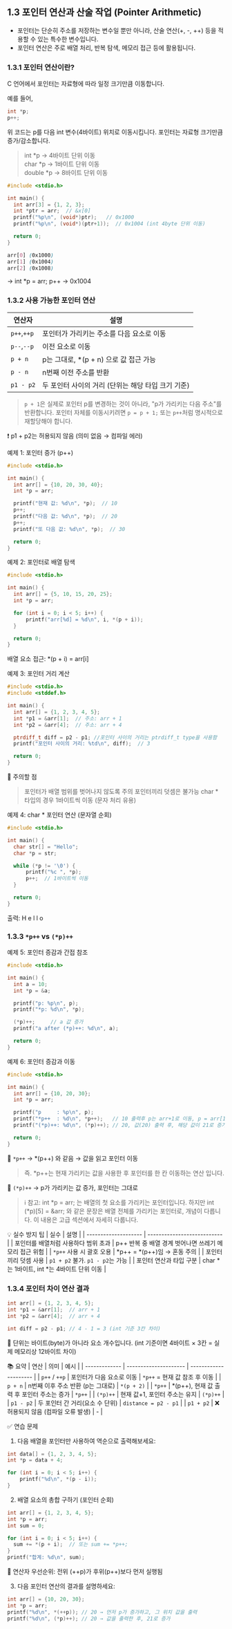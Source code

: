 ## 1.3 포인터 연산과 산술 작업 (Pointer Arithmetic)  
* 포인터는 단순히 주소를 저장하는 변수일 뿐만 아니라, 산술 연산(+, -, ++) 등을 적용할 수 있는 특수한 변수입니다.
* 포인터 연산은 주로 배열 처리, 반복 탐색, 메모리 접근 등에 활용됩니다.

### 1.3.1 포인터 연산이란?
C 언어에서 포인터는 자료형에 따라 일정 크기만큼 이동합니다.

예를 들어,
```c
int *p;
p++;
```  
위 코드는 p를 다음 int 변수(4바이트) 위치로 이동시킵니다. 
포인터는 자료형 크기만큼 증가/감소합니다.

> int *p → 4바이트 단위 이동  
> char *p → 1바이트 단위 이동  
> double *p → 8바이트 단위 이동  

```c
#include <stdio.h>

int main() {
  int arr[3] = {1, 2, 3};
  int *ptr = arr;  // &x[0]
  printf("%p\n", (void*)ptr);   // 0x1000
  printf("%p\n", (void*)(ptr+1));  // 0x1004 (int 4byte 단위 이동)

  return 0;
}
```
```scss
arr[0] (0x1000)
arr[1] (0x1004)
arr[2] (0x1008)
```
→ int *p = arr; p++ → 0x1004

### 1.3.2 사용 가능한 포인터 연산
| 연산자    | 설명                             |
| --------- | -------------------------------- |
| `p++`,`++p` | 포인터가 가리키는 주소를 다음 요소로 이동|
| `p--`,`--p` | 이전 요소로 이동                       |
| `p + n`   | p는 그대로, *(p + n) 으로 값 접근 가능 |
| `p - n`   | n번째 이전 주소를 반환                 |
| `p1 - p2` | 두 포인터 사이의 거리 (단위는 해당 타입 크기 기준) |
> `p + 1`은 실제로 포인터 p를 변경하는 것이 아니라, "p가 가리키는 다음 주소"를 반환합니다.
> 포인터 자체를 이동시키려면 `p = p + 1;` 또는 `p++`처럼 명시적으로 재할당해야 합니다.

❗ p1 + p2는 허용되지 않음 (의미 없음 → 컴파일 에러)

예제 1: 포인터 증가 (p++)
```c
#include <stdio.h>

int main() {
  int arr[] = {10, 20, 30, 40};
  int *p = arr;

  printf("현재 값: %d\n", *p);  // 10
  p++;
  printf("다음 값: %d\n", *p);  // 20
  p++;
  printf("또 다음 값: %d\n", *p);  // 30

  return 0;
}
```

예제 2: 포인터로 배열 탐색
```c
#include <stdio.h>

int main() {
  int arr[] = {5, 10, 15, 20, 25};
  int *p = arr;

  for (int i = 0; i < 5; i++) {
      printf("arr[%d] = %d\n", i, *(p + i));
  }

  return 0;
}
```
배열 요소 접근: *(p + i) = arr[i]

예제 3: 포인터 거리 계산
```c
#include <stdio.h>
#include <stddef.h>

int main() {
  int arr[] = {1, 2, 3, 4, 5};
  int *p1 = &arr[1];  // 주소: arr + 1
  int *p2 = &arr[4];  // 주소: arr + 4

  ptrdiff_t diff = p2 - p1; //포인터 사이의 거리는 ptrdiff_t type을 사용함
  printf("포인터 사이의 거리: %td\n", diff);  // 3

  return 0;
}
```
📌 주의할 점
> 포인터가 배열 범위를 벗어나지 않도록 주의
> 포인터끼리 덧셈은 불가능
> char * 타입의 경우 1바이트씩 이동 (문자 처리 유용)

예제 4: char * 포인터 연산 (문자열 순회)
```c
#include <stdio.h>

int main() {
  char str[] = "Hello";
  char *p = str;

  while (*p != '\0') {
      printf("%c ", *p);
      p++;  // 1바이트씩 이동
  }

  return 0;
}
```

출력: H e l l o

### 1.3.3 `*p++` vs `(*p)++`
예제 5: 포인터 증감과 간접 참조
```c
#include <stdio.h>

int main() {
  int a = 10;
  int *p = &a;

  printf("p: %p\n", p);
  printf("*p: %d\n", *p);

  (*p)++;     // a 값 증가
  printf("a after (*p)++: %d\n", a);

  return 0;
}
```
예제 6: 포인터 증감과 이동
```c
#include <stdio.h>

int main() {
  int arr[] = {10, 20, 30};
  int *p = arr;

  printf("p     : %p\n", p);
  printf("*p++  : %d\n", *p++);   // 10 출력후 p는 arr+1로 이동, p = arr[1]
  printf("(*p)++: %d\n", (*p)++); // 20, 값(20) 출력 후, 해당 값이 21로 증가

  return 0;
}
```
📌 `*p++` → *(p++) 와 같음 → 값을 읽고 포인터 이동
> 즉. *p++는 현재 가리키는 값을 사용한 후 포인터를 한 칸 이동하는 연산 입니다.

📌 `(*p)++` → p가 가리키는 값 증가, 포인터는 그대로
> ℹ️ 참고: int *p = arr; 는 배열의 첫 요소를 가리키는 포인터입니다.
> 하지만 int (*p)[5] = &arr; 와 같은 문장은 배열 전체를 가리키는 포인터로, 개념이 다릅니다.
> 이 내용은 고급 섹션에서 자세히 다룹니다.

💡 실수 방지 팁
| 실수                   | 설명                          |
| -------------------- | --------------------------- |
| 포인터를 배열처럼 사용하다 범위 초과 | p++ 반복 중 배열 경계 벗어나면 쓰레기 메모리 접근 위험 |
| `*p++` 사용 시 괄호 오용  | *p++ = *(p++)임 → 혼동 주의     |
| 포인터끼리 덧셈 사용      | `p1 + p2` 불가. `p1 - p2`는 가능 |
| 포인터 연산과 타입 구분   |	char *는 1바이트, int *는 4바이트 단위 이동 |  

### 1.3.4 포인터 차이 연산 결과
```c
int arr[] = {1, 2, 3, 4, 5};
int *p1 = &arr[1];  // arr + 1
int *p2 = &arr[4];  // arr + 4

int diff = p2 - p1; // 4 - 1 = 3 (int 기준 3칸 차이)
```
📌 단위는 바이트(byte)가 아니라 요소 개수입니다. (int 기준이면 4바이트 × 3칸 = 실제 메모리상 12바이트 차이)

📚 요약
| 연산            | 의미                    | 예시                    |
| ------------- | --------------------- | --------------------- |
| `p++` / `++p` | 포인터가 다음 요소로 이동        | `*p++` = 현재 값 참조 후 이동 |
| `p + n`       | n번째 이후 주소 반환 (p는 그대로) | `*(p + 2)`            |
| `*p++`        | *(p++), 현재 값 출력 후 포인터 주소는 증가 | `*p++`                |
| `(*p)++`      | 현재 값+1, 포인터 주소는 유지      | `(*p)++`              |
| `p1 - p2`     | 두 포인터 간 거리(요소 수 단위)   | `distance = p2 - p1`         |
| `p1 + p2`     | ❌ 허용되지 않음 (컴파일 오류 발생) | -                     |

✅ 연습 문제

1. 다음 배열을 포인터만 사용하여 역순으로 출력해보세요:
```c
int data[] = {1, 2, 3, 4, 5};
int *p = data + 4;

for (int i = 0; i < 5; i++) {
    printf("%d\n", *(p - i));
}
```

2. 배열 요소의 총합 구하기 (포인터 순회)
```c
int arr[] = {1, 2, 3, 4, 5};
int *p = arr;
int sum = 0;

for (int i = 0; i < 5; i++) {
  sum += *(p + i);  // 또는 sum += *p++;
}
printf("합계: %d\n", sum);
```
📌 연산자 우선순위: 전위 (++p)가 후위(p++)보다 먼저 실행됨

3. 다음 포인터 연산의 결과를 설명하세요:
```c
int arr[] = {10, 20, 30};
int *p = arr;
printf("%d\n", *(++p)); // 20 → 먼저 p가 증가하고, 그 위치 값을 출력
printf("%d\n", (*p)++); // 20 → 값을 출력한 후, 21로 증가
```
